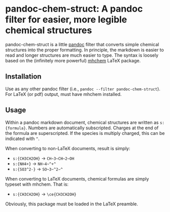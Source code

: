# pandoc-chem-struct: A pandoc filter for easier, more legible chemical structures

pandoc-chem-struct is a little [pandoc][] filter that converts simple chemical structures into the
proper formatting. In principle, the markdown is easier to read and longer structures are much
easier to type. The syntax is loosely based on the (infinitely more powerful) [mhchem][] LaTeX
package.

## Installation

Use as any other pandoc filter (i.e., `pandoc --filter pandoc-chem-struct`). For LaTeX (or pdf)
output, must have mhchem installed.

## Usage

Within a pandoc markdown document, chemical structures are written as `s:{formula}`. Numbers
are automatically subscripted. Charges at the end of the formula are superscripted. If the species
is multiply charged, this can be indicated with `^`.

When converting to non-LaTeX documents, result is simply:
- `s:{CH3CH2OH}` → `CH~3~CH~2~OH`
- `s:{NH4+}` → `NH~4~^+^`
- `s:{SO3^2-}` → `SO~3~^2−^`

When converting to LaTeX documents, chemical formulas are simply typeset with mhchem. That is:
- `s:{CH3CH2OH}` → `\ce{CH3CH2OH}`

Obviously, this package must be loaded in the LaTeX preamble.

[pandoc]: http://pandoc.org
[mhchem]: https://www.ctan.org/pkg/mhchem?lang=en
